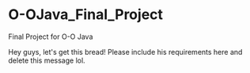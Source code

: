 # O-OJava_Final_Project
Final Project for O-O Java


Hey guys, let's get this bread!
Please include his requirements here and delete this message lol.
